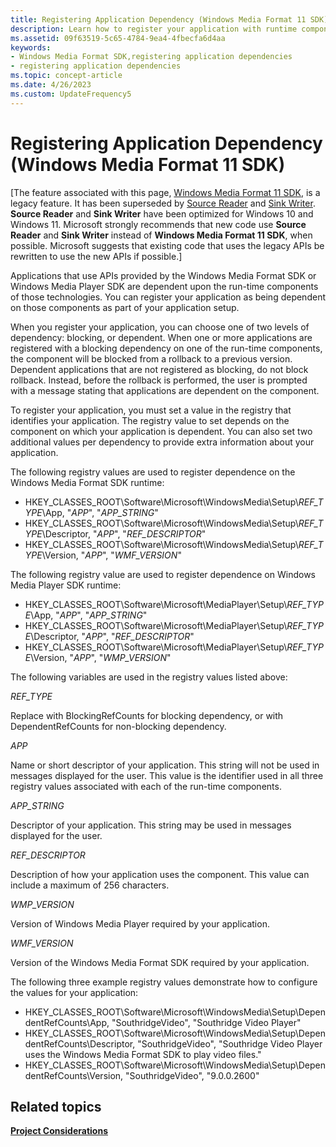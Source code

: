 ```yaml
---
title: Registering Application Dependency (Windows Media Format 11 SDK)
description: Learn how to register your application with runtime components of APIs provided by the Windows Media Format 11 SDK.
ms.assetid: 09f63519-5c65-4784-9ea4-4fbecfa6d4aa
keywords:
- Windows Media Format SDK,registering application dependencies
- registering application dependencies
ms.topic: concept-article
ms.date: 4/26/2023
ms.custom: UpdateFrequency5
---
```


# Registering Application Dependency (Windows Media Format 11 SDK)

\[The feature associated with this page, [Windows Media Format 11 SDK](/windows/win32/wmformat/windows-media-format-11-sdk), is a legacy feature. It has been superseded by [Source Reader](/windows/win32/medfound/source-reader) and [Sink Writer](/windows/win32/medfound/sink-writer). **Source Reader** and **Sink Writer** have been optimized for Windows 10 and Windows 11. Microsoft strongly recommends that new code use **Source Reader** and **Sink Writer** instead of **Windows Media Format 11 SDK**, when possible. Microsoft suggests that existing code that uses the legacy APIs be rewritten to use the new APIs if possible.\]

Applications that use APIs provided by the Windows Media Format SDK or Windows Media Player SDK are dependent upon the run-time components of those technologies. You can register your application as being dependent on those components as part of your application setup.

When you register your application, you can choose one of two levels of dependency: blocking, or dependent. When one or more applications are registered with a blocking dependency on one of the run-time components, the component will be blocked from a rollback to a previous version. Dependent applications that are not registered as blocking, do not block rollback. Instead, before the rollback is performed, the user is prompted with a message stating that applications are dependent on the component.

To register your application, you must set a value in the registry that identifies your application. The registry value to set depends on the component on which your application is dependent. You can also set two additional values per dependency to provide extra information about your application.

The following registry values are used to register dependence on the Windows Media Format SDK runtime:

-   HKEY\_CLASSES\_ROOT\\Software\\Microsoft\\WindowsMedia\\Setup\\*REF\_TYPE*\\App, "*APP*", "*APP\_STRING*"
-   HKEY\_CLASSES\_ROOT\\Software\\Microsoft\\WindowsMedia\\Setup\\*REF\_TYPE*\\Descriptor, "*APP*", "*REF\_DESCRIPTOR*"
-   HKEY\_CLASSES\_ROOT\\Software\\Microsoft\\WindowsMedia\\Setup\\*REF\_TYPE*\\Version, "*APP*", "*WMF\_VERSION*"

The following registry value are used to register dependence on Windows Media Player SDK runtime:

-   HKEY\_CLASSES\_ROOT\\Software\\Microsoft\\MediaPlayer\\Setup\\*REF\_TYPE*\\App, "*APP*", "*APP\_STRING*"
-   HKEY\_CLASSES\_ROOT\\Software\\Microsoft\\MediaPlayer\\Setup\\*REF\_TYPE*\\Descriptor, "*APP*", "*REF\_DESCRIPTOR*"
-   HKEY\_CLASSES\_ROOT\\Software\\Microsoft\\MediaPlayer\\Setup\\*REF\_TYPE*\\Version, "*APP*", "*WMP\_VERSION*"

The following variables are used in the registry values listed above:

*REF\_TYPE*

Replace with BlockingRefCounts for blocking dependency, or with DependentRefCounts for non-blocking dependency.

*APP*

Name or short descriptor of your application. This string will not be used in messages displayed for the user. This value is the identifier used in all three registry values associated with each of the run-time components.

*APP\_STRING*

Descriptor of your application. This string may be used in messages displayed for the user.

*REF\_DESCRIPTOR*

Description of how your application uses the component. This value can include a maximum of 256 characters.

*WMP\_VERSION*

Version of Windows Media Player required by your application.

*WMF\_VERSION*

Version of the Windows Media Format SDK required by your application.

The following three example registry values demonstrate how to configure the values for your application:

-   HKEY\_CLASSES\_ROOT\\Software\\Microsoft\\WindowsMedia\\Setup\\DependentRefCounts\\App, "SouthridgeVideo", "Southridge Video Player"
-   HKEY\_CLASSES\_ROOT\\Software\\Microsoft\\WindowsMedia\\Setup\\DependentRefCounts\\Descriptor, "SouthridgeVideo", "Southridge Video Player uses the Windows Media Format SDK to play video files."
-   HKEY\_CLASSES\_ROOT\\Software\\Microsoft\\WindowsMedia\\Setup\\DependentRefCounts\\Version, "SouthridgeVideo", "9.0.0.2600"

## Related topics

<dl> <dt>

[**Project Considerations**](project-considerations.md)
</dt> </dl>

 

 




